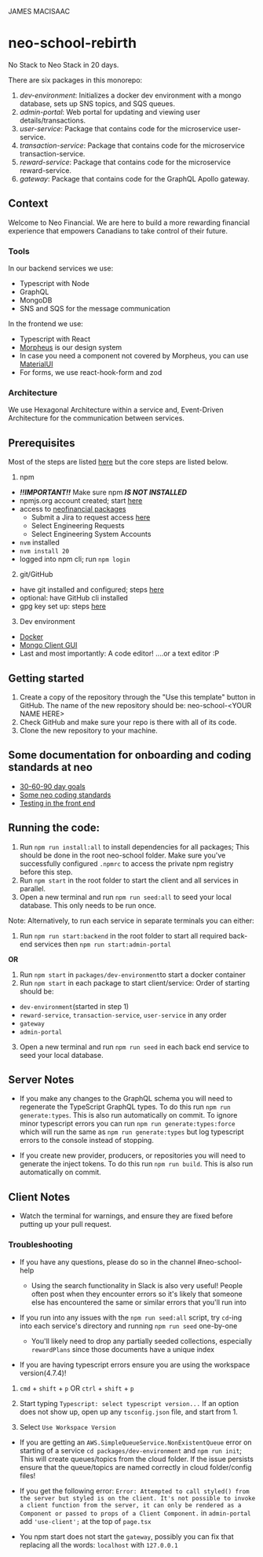 
JAMES MACISAAC

# neo-school-rebirth

No Stack to Neo Stack in 20 days.

There are six packages in this monorepo:

1. _dev-environment_: Initializes a docker dev environment with a mongo database, sets up SNS topics, and SQS queues.
2. _admin-portal_: Web portal for updating and viewing user details/transactions.
3. _user-service_: Package that contains code for the microservice user-service.
4. _transaction-service_: Package that contains code for the microservice transaction-service.
5. _reward-service_: Package that contains code for the microservice reward-service.
6. _gateway_: Package that contains code for the GraphQL Apollo gateway.

## Context

Welcome to Neo Financial. We are here to build a more rewarding financial experience that empowers Canadians to take control of their future.

### Tools

In our backend services we use:

- Typescript with Node
- GraphQL
- MongoDB
- SNS and SQS for the message communication

In the frontend we use:

- Typescript with React
- [Morpheus](https://morpheus.neofinancial.dev/) is our design system
- In case you need a component not covered by Morpheus, you can use [MaterialUI](https://mui.com/material-ui)
- For forms, we use react-hook-form and zod

### Architecture

We use Hexagonal Architecture within a service and, Event-Driven Architecture for the communication between services.

## Prerequisites

Most of the steps are listed [here](https://neofinancial.getoutline.com/doc/account-setup-qXL24Ub0vy "Account setup wiki") but the core steps are listed below.

1. npm

- **_!!IMPORTANT!!_** Make sure npm **_IS NOT INSTALLED_**
- npmjs.org account created; start [here](https://www.npmjs.com/signup "npmjs signup")
- access to [neofinancial packages](https://www.npmjs.com/settings/neofinancial/packages "npm neofinancial packages")
  - Submit a Jira to request access [here](https://neofinancial.atlassian.net/servicedesk/customer/portal/1/group/149)
  - Select Engineering Requests
  - Select Engineering System Accounts
- `nvm` installed
- `nvm install 20`
- logged into npm cli; run `npm login`

2. git/GitHub

- have git installed and configured; steps [here](https://neofinancial.getoutline.com/doc/configure-git-uUClvjO93T "Configure git wiki")
- optional: have GitHub cli installed
- gpg key set up: steps [here](https://neofinancial.getoutline.com/doc/signing-commits-IutbfvZVfF "Setting up signed commits")

3. Dev environment

- [Docker](https://neofinancial.getoutline.com/doc/installing-docker-oifACx6d3g "Docker setup wiki")
- [Mongo Client GUI](https://neofinancial.getoutline.com/doc/viewing-data-RhxZpTiW9p "Viewing data wiki")
- Last and most importantly: A code editor! ....or a text editor :P

## Getting started

1. Create a copy of the repository through the "Use this template" button in GitHub. The name of the new repository should be: neo-school-\<YOUR NAME HERE>
2. Check GitHub and make sure your repo is there with all of its code.
3. Clone the new repository to your machine.

## Some documentation for onboarding and coding standards at neo

- [30-60-90 day goals](https://docs.google.com/document/d/1UxJOW2Kqly-AoikG5NbDg1AinY98kwvJzfxl_v7Bhoo)
- [Some neo coding standards](https://neofinancial.getoutline.com/doc/style-guide-BeLjv14vUi)
- [Testing in the front end](https://neofinancial.getoutline.com/doc/web-testing-QPIOXNnzYB)

## Running the code:

1. Run `npm run install:all` to install dependencies for all packages; This should be done in the root neo-school folder. Make sure you've successfully configured `.npmrc` to access the private npm registry before this step.
2. Run `npm start` in the root folder to start the client and all services in parallel.
3. Open a new terminal and run `npm run seed:all` to seed your local database. This only needs to be run once.

Note: Alternatively, to run each service in separate terminals you can either:

1. Run `npm run start:backend` in the root folder to start all required back-end services then `npm run start:admin-portal`

**OR**

1. Run `npm start` in `packages/dev-environment`to start a docker container
2. Run `npm start` in each package to start client/service: Order of starting should be:

- `dev-environment`(started in step 1)
- `reward-service`, `transaction-service`, `user-service` in any order
- `gateway`
- `admin-portal`

3. Open a new terminal and run `npm run seed` in each back end service to seed your local database.

## Server Notes

- If you make any changes to the GraphQL schema you will need to regenerate the TypeScript GraphQL types. To do this run `npm run generate:types`. This is also run automatically on commit. To ignore minor typescript errors you can run `npm run generate:types:force` which will run the same as `npm run generate:types` but log typescript errors to the console instead of stopping.

- If you create new provider, producers, or repositories you will need to generate the inject tokens. To do this run `npm run build`. This is also run automatically on commit.

## Client Notes

- Watch the terminal for warnings, and ensure they are fixed before putting up your pull request.

### Troubleshooting

- If you have any questions, please do so in the channel #neo-school-help

  - Using the search functionality in Slack is also very useful! People often post when they encounter errors so it's likely that someone else has encountered the same or similar errors that you'll run into

- If you run into any issues with the `npm run seed:all` script, try `cd`-ing into each service's directory and running `npm run seed` one-by-one

  - You'll likely need to drop any partially seeded collections, especially `rewardPlans` since those documents have a unique index

- If you are having typescript errors ensure you are using the workspace version(4.7.4)!

1. `cmd` + `shift` + `p` OR `ctrl` + `shift` + `p`
2. Start typing `Typescript: select typescript version...`
   If an option does not show up, open up any `tsconfig.json` file, and start from 1.

3. Select `Use Workspace Version`

- If you are getting an `AWS.SimpleQueueService.NonExistentQueue` error on starting of a service `cd packages/dev-environment` and `npm run init`; This will create queues/topics from the cloud folder.
  If the issue persists ensure that the queue/topics are named correctly in cloud folder/config files!

- If you get the following error: `Error: Attempted to call styled() from the server but styled is on the client. It's not possible to invoke a client function from the server, it can only be rendered as a Component or passed to props of a Client Component.` in `admin-portal` add `'use-client';` at the top of `page.tsx`

- You npm start does not start the `gateway`, possibly you can fix that replacing all the words: `localhost` with `127.0.0.1`
